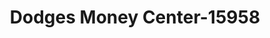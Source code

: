 ---
f_zip-code: 38860
f_state-code: MS
title: Dodges Money Center-15958
f_phone: 662-447-5389
f_city-only: Okolona
f_address: 111 S Fleming Street Okolona
f_location-unique-id: '15958'
slug: dodges-money-center-15958
updated-on: '2024-05-30T13:46:58.046Z'
created-on: '2024-05-30T13:36:59.803Z'
published-on: '2024-05-30T13:54:32.469Z'
f_city-state: cms/city/okolona-ms.md
f_company: cms/company/dodges-money-center.md
f_state: cms/state/mississippi.md
layout: '[payday-loan].html'
tags: payday-loan
---